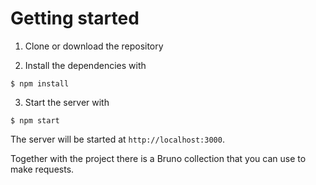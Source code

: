 # Getting started

1. Clone or download the repository

2. Install the dependencies with

```
$ npm install
```

3. Start the server with

```
$ npm start
```

The server will be started at `http://localhost:3000`.

Together with the project there is a Bruno collection that you can use to make requests.
